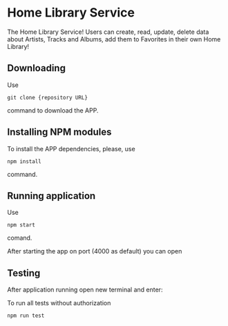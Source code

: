 # Home Library Service

The Home Library Service!
Users can create, read, update, delete data about Artists, Tracks and Albums, add them to Favorites in their own Home Library!

## Downloading

Use
```
git clone {repository URL}
```
command to download the APP.

## Installing NPM modules

To install the APP dependencies, please, use
```
npm install
```
command.

## Running application
Use
```
npm start
```
comand.

After starting the app on port (4000 as default) you can open

## Testing

After application running open new terminal and enter:

To run all tests without authorization

```
npm run test
```
